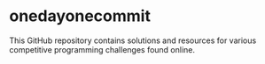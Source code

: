 # onedayonecommit
This GitHub repository contains solutions and resources for various competitive programming challenges found online.
